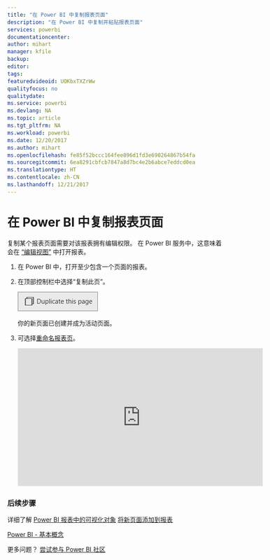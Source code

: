 ```yaml
---
title: "在 Power BI 中复制报表页面"
description: "在 Power BI 中复制并粘贴报表页面"
services: powerbi
documentationcenter: 
author: mihart
manager: kfile
backup: 
editor: 
tags: 
featuredvideoid: UOKbxTXZrWw
qualityfocus: no
qualitydate: 
ms.service: powerbi
ms.devlang: NA
ms.topic: article
ms.tgt_pltfrm: NA
ms.workload: powerbi
ms.date: 12/20/2017
ms.author: mihart
ms.openlocfilehash: fe85f52bccc164fee896d1fd3e690264867b54fa
ms.sourcegitcommit: 6ea8291cbfcb7847a8d7bc4e2b6abce7eddcd0ea
ms.translationtype: HT
ms.contentlocale: zh-CN
ms.lasthandoff: 12/21/2017
---
```

# <a name="duplicate-a-report-page-in-power-bi"></a>在 Power BI 中复制报表页面
复制某个报表页面需要对该报表拥有编辑权限。 在 Power BI 服务中，这意味着会在 [“编辑视图”](service-reading-view-and-editing-view.md) 中打开报表。 


1. 在 Power BI 中，打开至少包含一个页面的报表。 

2. 在顶部控制栏中选择“复制此页”。
   
   ![](media/power-bi-report-copy-paste-page/pbi_duplicate_new.png)
   
   你的新页面已创建并成为活动页面。
3. 可选择[重命名报表页](service-rename.md)。
   
   <iframe width="560" height="315" src="https://www.youtube.com/embed/UOKbxTXZrWw?list=PL1N57mwBHtN0JFoKSR0n-tBkUJHeMP2cP" frameborder="0" allowfullscreen></iframe>

### <a name="next-steps"></a>后续步骤
详细了解 [Power BI 报表中的可视化对象](power-bi-report-visualizations.md)
[将新页面添加到报表](power-bi-report-add-page.md) 

[Power BI - 基本概念](service-basic-concepts.md) 

更多问题？ [尝试参与 Power BI 社区](http://community.powerbi.com/)

